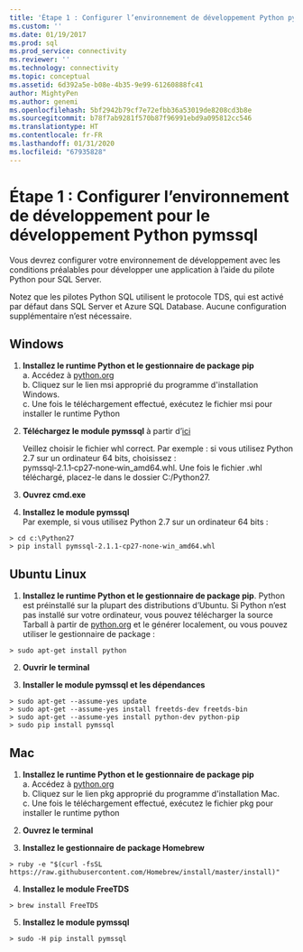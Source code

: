 ```yaml
---
title: 'Étape 1 : Configurer l’environnement de développement Python pymssql | Microsoft Docs'
ms.custom: ''
ms.date: 01/19/2017
ms.prod: sql
ms.prod_service: connectivity
ms.reviewer: ''
ms.technology: connectivity
ms.topic: conceptual
ms.assetid: 6d392a5e-b08e-4b35-9e99-61260888fc41
author: MightyPen
ms.author: genemi
ms.openlocfilehash: 5bf2942b79cf7e72efbb36a53019de8208cd3b8e
ms.sourcegitcommit: b78f7ab9281f570b87f96991ebd9a095812cc546
ms.translationtype: HT
ms.contentlocale: fr-FR
ms.lasthandoff: 01/31/2020
ms.locfileid: "67935828"
---
```

# <a name="step-1-configure-development-environment-for-pymssql-python-development"></a>Étape 1 : Configurer l’environnement de développement pour le développement Python pymssql
Vous devrez configurer votre environnement de développement avec les conditions préalables pour développer une application à l’aide du pilote Python pour SQL Server.    
  
Notez que les pilotes Python SQL utilisent le protocole TDS, qui est activé par défaut dans SQL Server et Azure SQL Database.  Aucune configuration supplémentaire n’est nécessaire.  
  
## <a name="windows"></a> Windows  
  
1. **Installez le runtime Python et le gestionnaire de package pip**  
a. Accédez à [python.org](https://www.python.org/downloads/)  
b. Cliquez sur le lien msi approprié du programme d'installation Windows.   
c. Une fois le téléchargement effectué, exécutez le fichier msi pour installer le runtime Python  
  
2. **Téléchargez le module pymssql** à partir d’[ici](https://www.lfd.uci.edu/~gohlke/pythonlibs/#pymssql)  
  
    Veillez choisir le fichier whl correct.  Par exemple : si vous utilisez Python 2.7 sur un ordinateur 64 bits, choisissez : pymssql‑2.1.1‑cp27‑none‑win_amd64.whl. Une fois le fichier .whl téléchargé, placez-le dans le dossier C:/Python27.  
      
3. **Ouvrez cmd.exe**  
  
4. **Installez le module pymssql**     
    Par exemple, si vous utilisez Python 2.7 sur un ordinateur 64 bits :  
```  
> cd c:\Python27  
> pip install pymssql‑2.1.1‑cp27‑none‑win_amd64.whl  
```  
  
## <a name="ubuntu-linux"></a>Ubuntu Linux  
  
1. **Installez le runtime Python et le gestionnaire de package pip**. Python est préinstallé sur la plupart des distributions d’Ubuntu.  Si Python n’est pas installé sur votre ordinateur, vous pouvez télécharger la source Tarball à partir de [python.org](https://www.python.org/downloads/) et le générer localement, ou vous pouvez utiliser le gestionnaire de package :  
```  
> sudo apt-get install python   
```  
  
2.  **Ouvrir le terminal**  
  
3.  **Installer le module pymssql et les dépendances**  
```  
> sudo apt-get --assume-yes update  
> sudo apt-get --assume-yes install freetds-dev freetds-bin  
> sudo apt-get --assume-yes install python-dev python-pip  
> sudo pip install pymssql  
```  
  
## <a name="mac"></a>Mac  
  
1. **Installez le runtime Python et le gestionnaire de package pip**  
a. Accédez à [python.org](https://www.python.org/downloads/)  
b. Cliquez sur le lien pkg approprié du programme d'installation Mac.   
c. Une fois le téléchargement effectué, exécutez le fichier pkg pour installer le runtime python  
  
2.  **Ouvrez le terminal**  
  
3. **Installez le gestionnaire de package Homebrew**  
```  
> ruby -e "$(curl -fsSL https://raw.githubusercontent.com/Homebrew/install/master/install)"  
```  
  
4.  **Installez le module FreeTDS**  
```  
> brew install FreeTDS  
```  
  
5.  **Installez le module pymssql**  
```  
> sudo -H pip install pymssql  
```
